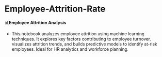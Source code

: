 # Employee-Attrition-Rate
**📊Employee Attrition Analysis**
* This notebook analyzes employee attrition using machine learning techniques. It explores key factors contributing to employee turnover, visualizes attrition trends, and builds predictive models to identify at-risk employees. Ideal for HR analytics and workforce planning.
